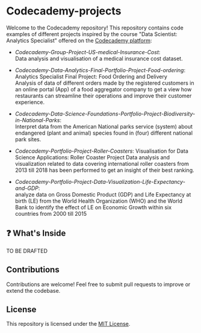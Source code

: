 # Codecademy-projects
Welcome to the Codecademy repository! This repository contains code examples of different projects inspired by the course "Data Scientist: Analytics Specialist" offered on the [Codecademy platform](https://www.codecademy.com/):

- _Codecademy-Group-Project-US-medical-Insurance-Cost_:  
  Data analysis and visualisation of a medical insurance cost dataset.
  
- _Codecademy-Data-Analytics-Final-Portfolio-Project-Food-ordering_:  Analytics Specialist Final Project: Food Ordering and Delivery   
  Analysis of data of different orders made by the registered customers in an online portal (App) of a food aggregator company to get a view how restaurants can streamline their operations and improve their customer experience.
  
- _Codecademy-Data-Science-Foundations-Portfolio-Project-Biodiversity-in-National-Parks_:  
  Interpret data from the American National parks service (system) about endangered (plant and animal) species found in (four) different national park sites.
  
- _Codecademy-Portfolio-Project-Roller-Coasters_:  Visualisation for Data Science Applications: Roller Coaster Project
  Data analysis and visualization related to data covering international roller coasters from 2013 till 2018 has been performed to get an insight of their best ranking.

- _Codecademy-Portfolio-Project-Data-Visualization-Life-Expectancy-and-GDP_:  
  analyze data on Gross Domestic Product (GDP) and Life Expectancy at birth (LE) from the World Health Organization (WHO) and the World Bank to identify the effect of LE on Economic Growth within six countries from 2000 till 2015


## ❓ What's Inside
TO BE DRAFTED 

## Contributions
Contributions are welcome! Feel free to submit pull requests to improve or extend the codebase.

## License
This repository is licensed under the [MIT License](https://opensource.org/license/MIT).



